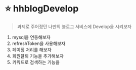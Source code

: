 # ⭐ hhblogDevelop
> 과제로 주어졌던 나만의 블로그 서비스에 Develop을 시켜보자

<ol>
<li>mysql을 연동해보자</li>
<li>refreshToken을 사용해보자</li>
<li>페이징 처리를 해보자</li>
<li>회원탈퇴 기능을 추가해보자</li>
<li>키워드로 검색하는 기능을 </li>

</ol>
